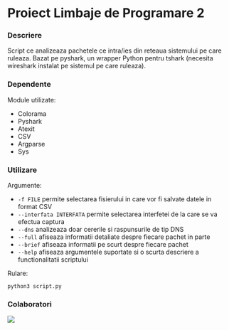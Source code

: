# Proiect Limbaje de Programare 2

### Descriere

Script ce analizeaza pachetele ce intra/ies din reteaua sistemului pe care ruleaza. Bazat pe pyshark, un wrapper Python pentru tshark (necesita wireshark instalat pe sistemul pe care ruleaza).

### Dependente

Module utilizate:
 - Colorama
 - Pyshark
 - Atexit
 - CSV
 - Argparse
 - Sys

### Utilizare

Argumente:
 - `-f FILE` permite selectarea fisierului in care vor fi salvate datele in format CSV
 - `--interfata INTERFATA` permite selectarea interfetei de la care se va efectua captura
 - `--dns` analizeaza doar cererile si raspunsurile de tip DNS
 - `--full` afiseaza informatii detaliate despre fiecare pachet in parte
 - `--brief` afiseaza informatii pe scurt despre fiecare pachet
 - `--help` afiseaza argumentele suportate si o scurta descriere a functionalitatii scriptului
 

Rulare:

```
python3 script.py
```

### Colaboratori 

<a href="https://github.com/VladThodo/proiect-lp/graphs/contributors">
  <img src="https://contrib.rocks/image?repo=VladThodo/proiect-lp" />
</a>
